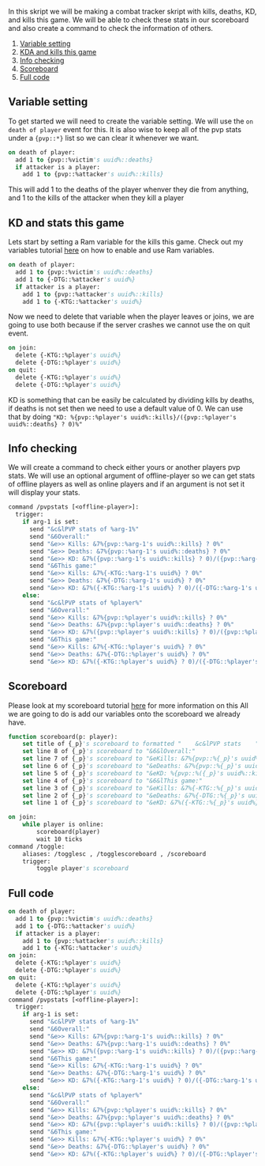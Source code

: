 In this skript we will be making a combat tracker skript with kills, deaths, KD, and kills this game.
We will be able to check these stats in our scoreboard and also create a command to check the information of others.

1) [Variable setting](#Variable-setting)
2) [KDA and kills this game](#KD-and-stats-this-game)
3) [Info checking](#Info-checking)
4) [Scoreboard](#Scoreboard)
5) [Full code](#Full-code)

## Variable setting
To get started we will need to create the variable setting.
We will use the `on death of player` event for this.
It is also wise to keep all of the pvp stats under a `{pvp::*}` list so we can clear it whenever we want.
```vb
on death of player:
  add 1 to {pvp::%victim's uuid%::deaths}
  if attacker is a player:
    add 1 to {pvp::%attacker's uuid%::kills}
```
This will add 1 to the deaths of the player whenver they die from anything, and 1 to the kills of the attacker when they kill a player
## KD and stats this game
Lets start by setting a Ram variable for the kills this game.
Check out my variables tutorial [here](https://github.com/Simpleton6969/Skripts/blob/main/Variables.md) on how to enable and use Ram variables.
```vb
on death of player:
  add 1 to {pvp::%victim's uuid%::deaths}
  add 1 to {-DTG::%attacker's uuid%}
  if attacker is a player:
    add 1 to {pvp::%attacker's uuid%::kills}
    add 1 to {-KTG::%attacker's uuid%}
```
Now we need to delete that variable when the player leaves or joins, we are going to use both because if the server crashes we cannot use the on quit event.
```vb
on join:
  delete {-KTG::%player's uuid%}
  delete {-DTG::%player's uuid%}
on quit:
  delete {-KTG::%player's uuid%}
  delete {-DTG::%player's uuid%}
```
KD is something that can be easily be calculated by dividing kills by deaths, if deaths is not set then we need to use a default value of 0.
We can use that by doing `"KD: %{pvp::%player's uuid%::kills}/({pvp::%player's uuid%::deaths} ? 0)%"`

## Info checking
We will create a command to check either yours or another players pvp stats. 
We will use an optional argument of offline-player so we can get stats of offline players as well as online players and if an argument is not set it will display your stats.
```vb
command /pvpstats [<offline-player>]:
  trigger:
    if arg-1 is set:
      send "&c&lPVP stats of %arg-1%"
      send "&6Overall:"
      send "&e>> Kills: &7%{pvp::%arg-1's uuid%::kills} ? 0%"
      send "&e>> Deaths: &7%{pvp::%arg-1's uuid%::deaths} ? 0%"
      send "&e>> KD: &7%({pvp::%arg-1's uuid%::kills} ? 0)/({pvp::%arg-1's uuid%::deaths} ? 0)%"
      send "&6This game:"
      send "&e>> Kills: &7%{-KTG::%arg-1's uuid%} ? 0%"
      send "&e>> Deaths: &7%{-DTG::%arg-1's uuid%} ? 0%"
      send "&e>> KD: &7%({-KTG::%arg-1's uuid%} ? 0)/({-DTG::%arg-1's uuid%} ? 0)%"
    else:
      send "&c&lPVP stats of %player%"
      send "&6Overall:"
      send "&e>> Kills: &7%{pvp::%player's uuid%::kills} ? 0%"
      send "&e>> Deaths: &7%{pvp::%player's uuid%::deaths} ? 0%"
      send "&e>> KD: &7%({pvp::%player's uuid%::kills} ? 0)/({pvp::%player's uuid%::deaths} ? 0)%"
      send "&6This game:"
      send "&e>> Kills: &7%{-KTG::%player's uuid%} ? 0%"
      send "&e>> Deaths: &7%{-DTG::%player's uuid%} ? 0%"
      send "&e>> KD: &7%({-KTG::%player's uuid%} ? 0)/({-DTG::%player's uuid%} ? 0)%"
```
## Scoreboard
Please look at my scoreboard tutorial [here](https://github.com/Simpleton6969/Skripts/blob/main/Scoreboard.md) for more information on this 
All we are going to do is add our variables onto the scoreboard we already have.
```vb
function scoreboard(p: player):
    set title of {_p}'s scoreboard to formatted "    &c&lPVP stats    "
    set line 8 of {_p}'s scoreboard to "&6&lOverall:"
    set line 7 of {_p}'s scoreboard to "&eKills: &7%{pvp::%{_p}'s uuid%::kills} ? 0%"
    set line 6 of {_p}'s scoreboard to "&eDeaths: &7%{pvp::%{_p}'s uuid%::deaths} ? 0%"
    set line 5 of {_p}'s scoreboard to "&eKD: %{pvp::%({_p}'s uuid%::kills} ? 0)/({pvp::%{_p}'s uuid%::deaths} ? 0)%"
    set line 4 of {_p}'s scoreboard to "&6&lThis game:"
    set line 3 of {_p}'s scoreboard to "&eKills: &7%{-KTG::%{_p}'s uuid%} ? 0%"
    set line 2 of {_p}'s scoreboard to "&eDeaths: &7%{-DTG::%{_p}'s uuid%} ? 0%"
    set line 1 of {_p}'s scoreboard to "&eKD: &7%({-KTG::%{_p}'s uuid%} ? 0)/({-DTG::%{_p}'s uuid%} ? 0)%"

on join:
    while player is online:
        scoreboard(player)
        wait 10 ticks
command /toggle:
    aliases: /togglesc , /togglescoreboard , /scoreboard
    trigger:
        toggle player's scoreboard
```
## Full code
```vb
on death of player:
  add 1 to {pvp::%victim's uuid%::deaths}
  add 1 to {-DTG::%attacker's uuid%}
  if attacker is a player:
    add 1 to {pvp::%attacker's uuid%::kills}
    add 1 to {-KTG::%attacker's uuid%}
on join:
  delete {-KTG::%player's uuid%}
  delete {-DTG::%player's uuid%}
on quit:
  delete {-KTG::%player's uuid%}
  delete {-DTG::%player's uuid%}
command /pvpstats [<offline-player>]:
  trigger:
    if arg-1 is set:
      send "&c&lPVP stats of %arg-1%"
      send "&6Overall:"
      send "&e>> Kills: &7%{pvp::%arg-1's uuid%::kills} ? 0%"
      send "&e>> Deaths: &7%{pvp::%arg-1's uuid%::deaths} ? 0%"
      send "&e>> KD: &7%({pvp::%arg-1's uuid%::kills} ? 0)/({pvp::%arg-1's uuid%::deaths} ? 0)%"
      send "&6This game:"
      send "&e>> Kills: &7%{-KTG::%arg-1's uuid%} ? 0%"
      send "&e>> Deaths: &7%{-DTG::%arg-1's uuid%} ? 0%"
      send "&e>> KD: &7%({-KTG::%arg-1's uuid%} ? 0)/({-DTG::%arg-1's uuid%} ? 0)%"
    else:
      send "&c&lPVP stats of %player%"
      send "&6Overall:"
      send "&e>> Kills: &7%{pvp::%player's uuid%::kills} ? 0%"
      send "&e>> Deaths: &7%{pvp::%player's uuid%::deaths} ? 0%"
      send "&e>> KD: &7%({pvp::%player's uuid%::kills} ? 0)/({pvp::%player's uuid%::deaths} ? 0)%"
      send "&6This game:"
      send "&e>> Kills: &7%{-KTG::%player's uuid%} ? 0%"
      send "&e>> Deaths: &7%{-DTG::%player's uuid%} ? 0%"
      send "&e>> KD: &7%({-KTG::%player's uuid%} ? 0)/({-DTG::%player's uuid%} ? 0)%"
```
